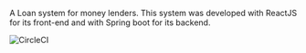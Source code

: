 A Loan system for money lenders. This system was developed with ReactJS for its front-end and with Spring boot for its backend.

![CircleCI](https://img.shields.io/circleci/build/github/muhanzi/OfficeManagementSystem)
